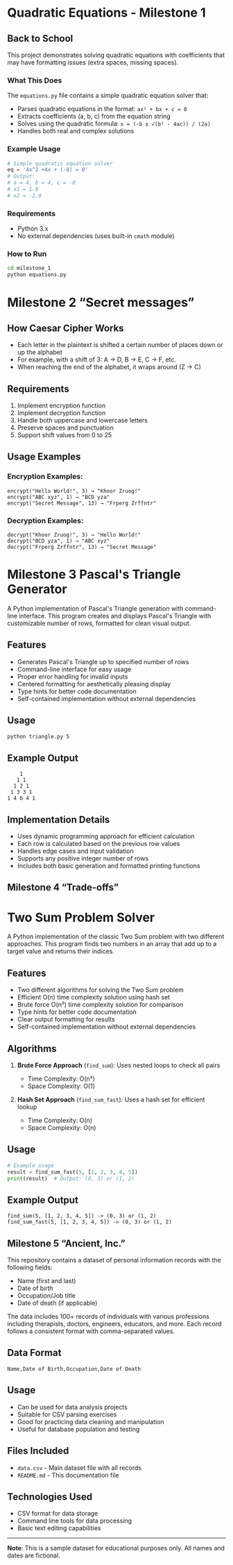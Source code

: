 # Quadratic Equations - Milestone 1

## Back to School

This project demonstrates solving quadratic equations with coefficients that may have formatting issues (extra spaces, missing spaces).


### What This Does

The `equations.py` file contains a simple quadratic equation solver that:
- Parses quadratic equations in the format: `ax² + bx + c = 0`
- Extracts coefficients (a, b, c) from the equation string
- Solves using the quadratic formula: `x = (-b ± √(b² - 4ac)) / (2a)`
- Handles both real and complex solutions

### Example Usage

```python
# Simple quadratic equation solver
eq = '4x^2 +4x + (-8) = 0'
# Output:
# a = 4, b = 4, c = -8
# x1 = 1.0
# x2 = -2.0
```

### Requirements

- Python 3.x
- No external dependencies (uses built-in `cmath` module)

### How to Run

```bash
cd milestone_1
python equations.py
```

# Milestone 2 “Secret messages”

## How Caesar Cipher Works
- Each letter in the plaintext is shifted a certain number of places down or up the alphabet
- For example, with a shift of 3: A → D, B → E, C → F, etc.
- When reaching the end of the alphabet, it wraps around (Z → C)

## Requirements
1. Implement encryption function
2. Implement decryption function  
3. Handle both uppercase and lowercase letters
4. Preserve spaces and punctuation
5. Support shift values from 0 to 25

## Usage Examples

### Encryption Examples:
```
encrypt("Hello World!", 3) → "Khoor Zruog!"
encrypt("ABC xyz", 1) → "BCD yza"
encrypt("Secret Message", 13) → "Frperg Zrffntr"
```

### Decryption Examples:
```
decrypt("Khoor Zruog!", 3) → "Hello World!"
decrypt("BCD yza", 1) → "ABC xyz"
decrypt("Frperg Zrffntr", 13) → "Secret Message"
```

# Milestone 3 Pascal's Triangle Generator

A Python implementation of Pascal's Triangle generation with command-line interface. This program creates and displays Pascal's Triangle with customizable number of rows, formatted for clean visual output.

## Features
- Generates Pascal's Triangle up to specified number of rows
- Command-line interface for easy usage
- Proper error handling for invalid inputs
- Centered formatting for aesthetically pleasing display
- Type hints for better code documentation
- Self-contained implementation without external dependencies

## Usage
```bash
python triangle.py 5
```

## Example Output
```
    1    
   1 1   
  1 2 1  
 1 3 3 1 
1 4 6 4 1
```

## Implementation Details
- Uses dynamic programming approach for efficient calculation
- Each row is calculated based on the previous row values
- Handles edge cases and input validation
- Supports any positive integer number of rows
- Includes both basic generation and formatted printing functions

## Milestone 4 “Trade-offs”
# Two Sum Problem Solver

A Python implementation of the classic Two Sum problem with two different approaches. This program finds two numbers in an array that add up to a target value and returns their indices.

## Features
- Two different algorithms for solving the Two Sum problem
- Efficient O(n) time complexity solution using hash set
- Brute force O(n²) time complexity solution for comparison
- Type hints for better code documentation
- Clear output formatting for results
- Self-contained implementation without external dependencies

## Algorithms
1. **Brute Force Approach** (`find_sum`): Uses nested loops to check all pairs
   - Time Complexity: O(n²)
   - Space Complexity: O(1)

2. **Hash Set Approach** (`find_sum_fast`): Uses a hash set for efficient lookup
   - Time Complexity: O(n)
   - Space Complexity: O(n)

## Usage
```python
# Example usage
result = find_sum_fast(5, [1, 2, 3, 4, 5])
print(result)  # Output: (0, 3) or (1, 2)
```

## Example Output
```
find_sum(5, [1, 2, 3, 4, 5]) -> (0, 3) or (1, 2)
find_sum_fast(5, [1, 2, 3, 4, 5]) -> (0, 3) or (1, 2)
```

## Milestone 5 “Ancient, Inc.”

This repository contains a dataset of personal information records with the following fields:
- Name (first and last)
- Date of birth 
- Occupation/Job title
- Date of death (if applicable)

The data includes 100+ records of individuals with various professions including therapists, doctors, engineers, educators, and more. Each record follows a consistent format with comma-separated values.

## Data Format
```
Name,Date of Birth,Occupation,Date of Death
```

## Usage
- Can be used for data analysis projects
- Suitable for CSV parsing exercises
- Good for practicing data cleaning and manipulation
- Useful for database population and testing

## Files Included
- `data.csv` - Main dataset file with all records
- `README.md` - This documentation file

## Technologies Used
- CSV format for data storage
- Command line tools for data processing
- Basic text editing capabilities

---

**Note**: This is a sample dataset for educational purposes only. All names and dates are fictional.